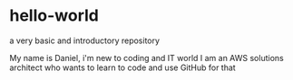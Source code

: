 # hello-world
a very basic and introductory repository

My name is Daniel, i'm new to coding and IT world</n>
I am an AWS solutions architect who wants to learn to code and use GitHub for that
